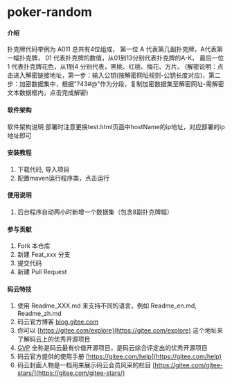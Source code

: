 # poker-random

#### 介绍
扑克牌代码举例为 A011 总共有4位组成， 第一位 A 代表第几副扑克牌，A代表第一幅扑克牌， 01 代表扑克牌的数值，从01到13分别代表扑克牌的A-K， 最后一位1 代表扑克牌花色，从1到4 分别代表，黑桃、红桃、梅花、方片。 (解密说明：点击进入解密链接地址，第一步：输入公钥(按解密网址规则-公钥长度对应)，第二步：加密数据集中，根据"?43#@"作为分段，复制加密数据集至解密网址-需解密文本数据框内，点击完成解密)

#### 软件架构
软件架构说明
部署时注意更换test.html页面中hostName的ip地址，对应部署的ip地址即可


#### 安装教程

1. 下载代码, 导入项目
2. 配置maven运行程序类，点击运行

#### 使用说明

1. 后台程序自动两小时新增一个数据集（包含8副扑克牌幅）

#### 参与贡献

1. Fork 本仓库
2. 新建 Feat_xxx 分支
3. 提交代码
4. 新建 Pull Request


#### 码云特技

1. 使用 Readme\_XXX.md 来支持不同的语言，例如 Readme\_en.md, Readme\_zh.md
2. 码云官方博客 [blog.gitee.com](https://blog.gitee.com)
3. 你可以 [https://gitee.com/explore](https://gitee.com/explore) 这个地址来了解码云上的优秀开源项目
4. [GVP](https://gitee.com/gvp) 全称是码云最有价值开源项目，是码云综合评定出的优秀开源项目
5. 码云官方提供的使用手册 [https://gitee.com/help](https://gitee.com/help)
6. 码云封面人物是一档用来展示码云会员风采的栏目 [https://gitee.com/gitee-stars/](https://gitee.com/gitee-stars/)
